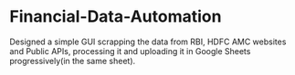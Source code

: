 # Financial-Data-Automation
Designed a simple GUI scrapping the data from RBI, HDFC AMC websites and Public APIs, processing it and uploading it in Google Sheets progressively(in the same sheet).
